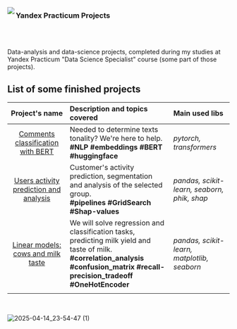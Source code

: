 <img src='https://habrastorage.org/getpro/habr/company/efc/896/ec9/efc896ec91620ce506267a64312c6f41.png'
align='left'/>
<h3>Yandex Practicum Projects</h3><br><br>

Data-analysis and data-science projects, completed during my studies at Yandex Practicum "Data Science Specialist" course (some part of those projects).

## List of some finished projects

| Project's name | Description and topics covered| Main used libs | 
| :--------: | :------------| :---------------------- |
| [Comments classification with BERT](project_11_text_classification_with_bert) | Needed to determinе texts tonality? We're here to help. <br> <b>#NLP #embeddings #BERT #huggingface</b>|*pytorch, transformers*|
| [Users activity prediction and analysis](project_06_users_activity_prediction_analysis) | Customer's activity prediction, segmentation and analysis of the selected group.<br><b>#pipelines #GridSearch #Shap-values</b>| *pandas, scikit-learn, seaborn, phik, shap* |
| [Linear models: cows and milk taste](project_05_cows_and_milk_taste) | We will solve regression and classification tasks, predicting milk yield and taste of milk.<br><b>#correlation_analysis #confusion_matrix #recall-precision_tradeoff #OneHotEncoder</b>|*pandas, scikit-learn, matplotlib, seaborn*|
|  |  |

<br>

![2025-04-14_23-54-47 (1)](https://github.com/user-attachments/assets/781883eb-8431-4ec1-9d4a-194656d29eaf)



